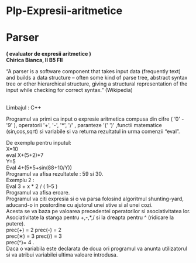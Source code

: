 # Plp-Expresii-aritmetice
<h1>Parser</h1>

<b>( evaluator de expresii aritmetice )<br>
Chirica Bianca, II B5 FII<br>
 </b>
<p>
“A parser is a software component that takes input data (frequently text) and builds a data structure – often some kind of parse tree, abstract syntax tree or other hierarchical structure, giving a structural representation of the input while checking for correct syntax.” (Wikipedia)
 </p>
<br>
Limbajul : C++
<br>
<p>
Programul va primi ca input o expresie aritmetica compusa din cifre ( ‘0' - '9' ), operatorii '+', '-', '*', '/' , paranteze '(' ')' ,functii matematice (sin,cos,sqrt) si variabile si va returna rezultatul in urma comenzii “eval”.
  </p>
  <p>
De exemplu pentru inputul: <br>
X=10 <br>
eval X+(5+2)*7<br>
Y=5 <br>
Eval 4+(5*5+sin(88+10/Y))<br>
Programul va afisa rezultatele : 59 si 30.<br>
Exemplu 2 : <br>
Eval 3 + x * 2 / ( 1–5 ) <br>
Programul va afisa eroare. <br>
Programul va citi expresia si o va parsa folosind algoritmul shunting-yard, aducand-o in postordine cu ajutorul unei stive si al unei cozi. <br>
Acesta se va baza pe valoarea precedentei operatorilor si asociativitatea lor.
Asociativitate la stanga pentru +,-,*,/ si la dreapta pentru ^ (ridicare la putere). <br>
prec(+) = 2 prec(-) = 2 <br>
prec(∗) = 3 prec(/) = 3 <br>
prec(^)= 4 . <br>
Daca o variabila este declarata de doua ori programul va anunta utilizatorul si va atribui variabilei ultima
valoare introdusa.
